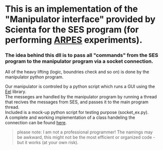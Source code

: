 
# This is an implementation of the "Manipulator interface" provided by Scienta for the SES program (for performing [ARPES](https://en.wikipedia.org/wiki/Angle-resolved_photoemission_spectroscopy) experiments).


### The idea behind this dll is to pass all "commands" from the SES program to the manipulator program via a socket connection.
All of the heavy lifting (logic, boundries check and so on) is done by the manipulator python program.

Our manipulator is controled by a python script which runs a GUI using the [Eel](https://github.com/ChrisKnott/Eel) library.<br>
The messeges are handled by the manipulator program by running a thread that recives the messages from SES, and passes it to the main program thread.<br>
Included is a mock-up python script for testing purpose (socket_ex.py).<br>
A complete and working implementation of a class handeling the connection can be found [here](https://github.com/yuvalni/ARPESmotors/blob/main/Class/SESInterface.py).

> please note: I am not a professional programmer! The namings may be awkward, this might not be the most efficient or organized code - but it works (at your own risk).
